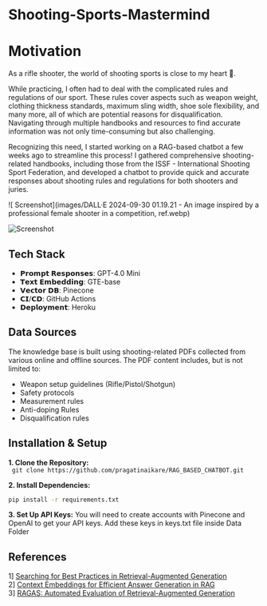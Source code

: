 # Shooting-Sports-Mastermind

# Motivation
As a rifle shooter, the world of shooting sports is close to my heart 💟. <br>

While practicing, I often had to deal with the complicated rules and regulations of our sport. These rules cover aspects such as weapon weight, clothing thickness standards, maximum sling width, shoe sole flexibility, and many more, all of which are potential reasons for disqualification. Navigating through multiple handbooks and resources to find accurate information was not only time-consuming but also challenging. <br>

Recognizing this need, I started working on a RAG-based chatbot a few weeks ago to streamline this process! I gathered comprehensive shooting-related handbooks, including those from the ISSF - International Shooting Sport Federation, and developed a chatbot to provide quick and accurate responses about shooting rules and regulations for both shooters and juries.<br>


![ Screenshot](images/DALL·E 2024-09-30 01.19.21 - An image inspired by a professional female shooter in a competition, ref.webp)

![ Screenshot](images/screenshot.png)
## Tech Stack

* 𝗣𝗿𝗼𝗺𝗽𝘁 𝗥𝗲𝘀𝗽𝗼𝗻𝘀𝗲𝘀: GPT-4.0 Mini
* 𝗧𝗲𝘅𝘁 𝗘𝗺𝗯𝗲𝗱𝗱𝗶𝗻𝗴: GTE-base
* 𝗩𝗲𝗰𝘁𝗼𝗿 𝗗𝗕: Pinecone
* 𝗖𝗜/𝗖𝗗: GitHub Actions
* 𝗗𝗲𝗽𝗹𝗼𝘆𝗺𝗲𝗻𝘁: Heroku

## Data Sources
The knowledge base is built using shooting-related PDFs collected from various online and offline sources. The PDF content includes, but is not limited to:
 <br>
- Weapon setup guidelines (Rifle/Pistol/Shotgun)<br>
- Safety protocols <br>
- Measurement rules <br>
- Anti-doping Rules
- Disqualification rules <br>


## Installation & Setup
**1. Clone the Repository:** <br>
     ``` 
     git clone https://github.com/pragatinaikare/RAG_BASED_CHATBOT.git
     ```<br>

**2. Install Dependencies:**

```bash
pip install -r requirements.txt
```

**3. Set Up API Keys:** 
You will need to create accounts with Pinecone and OpenAI to get your API keys. Add these keys in keys.txt file inside Data Folder


## References
1] [Searching for Best Practices in Retrieval-Augmented Generation](https://arxiv.org/abs/2407.01219)<br>
2] [Context Embeddings for Efficient Answer Generation in RAG](https://arxiv.org/abs/2407.09252)<br>
3] [RAGAS: Automated Evaluation of Retrieval-Augmented Generation](https://arxiv.org/abs/2309.15217)<br>

